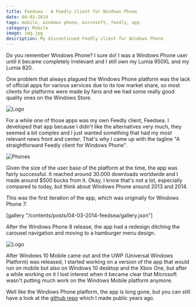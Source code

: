 ```yaml
---
title: Feedsea - A Feedly client for Windows Phone
date: 04-03-2014
tags: mobile, windows phone, microsoft, feedly, app
category: Mobile
image: img.jpg
description: My discontinued Feedly client for Windows Phone.
---
```


Do you remember Windows Phone? I sure do! I was a Windows Phone user until it became completely irrelevant and I still own my Lumia 950XL and my Lumia 820.

One problem that always plagued the Windows Phone platform was the lack of official apps for various services due to its low market share, so most clients for platforms were made by fans and we had some really good quality ones on the Windows Store.

![Logo](/post/asset/377/377/04-03-2014-feedsea/logo.png)

For a while one of those apps was my own Feedly client, Feedsea. I developed that app because I didn't like the alternatives very much, they seemed a bit complex and I just wanted something that had my most relevant news front and center. That's why I came up with the tagline "A straightforward Feedly client for Windows Phone".

![Phones](/post/asset/650/500/04-03-2014-feedsea/phones.png)

Given the size of the user base of the platform at the time, the app was fairly successful. It reached around 30.000 downloads worldwide and I made around \$500 bucks from it. Okay, I know that's not a lot, especially compared to today, but think about Windows Phone around 2013 and 2014.

This was the first iteration of the app, which was originally for Windows Phone 7:

[gallery "/contents/posts/04-03-2014-feedsea/gallery.json"]

After the Windows Phone 8 release, the app had a redesign ditching the carousel navigation and moving to a hamburger menu design.

![Logo](/post/asset/650/500/04-03-2014-feedsea/blurphones.jpg)

After Windows 10 Mobile came out and the UWP (Universal Windows Platform) was released, I started working on a version of the app that would run on mobile but also on Windows 10 desktop and the Xbox One, but after a while working on it I lost interest when it became clear that Microsoft wasn't putting much work on the Windows Mobile platform anymore.

Well like the Windows Phone platform, the app is long gone, but you can still have a look at the [github repo](https://github.com/ericmackrodt/Feedsea) which I made public years ago.
